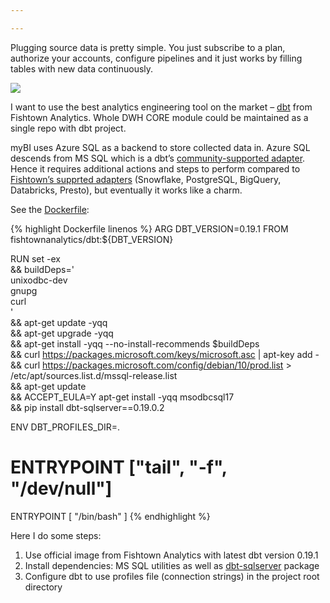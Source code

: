 ```yaml
---

---
```

Plugging source data is pretty simple. You just subscribe to a plan, authorize your accounts, configure pipelines and it just works by filling tables with new data continuously.

![](https://habrastorage.org/webt/f9/gz/up/f9gzupbakkxckvxpyj4bqrxbu2g.png)

I want to use the best analytics engineering tool on the market – [dbt](https://www.getdbt.com/) from Fishtown Analytics. Whole DWH CORE module could be maintained as a single repo with dbt project.

myBI uses Azure SQL as a backend to store collected data in. Azure SQL descends from MS SQL which is a dbt’s [community-supported adapter](https://docs.getdbt.com/docs/available-adapters#community-supported). Hence it requires additional actions and steps to perform compared to [Fishtown’s supprted adapters](https://docs.getdbt.com/docs/available-adapters#fishtown-supported) (Snowflake, PostgreSQL, BigQuery, Databricks, Presto), but eventually it works like a charm.

See the [Dockerfile](https://github.com/kzzzr/mybi-dbt-core/blob/master/Dockerfile):

{% highlight Dockerfile linenos %}
ARG DBT_VERSION=0.19.1
FROM fishtownanalytics/dbt:${DBT_VERSION}
 
RUN set -ex \
   && buildDeps=' \
       unixodbc-dev \
       gnupg \
       curl \
   ' \
   && apt-get update -yqq \
   && apt-get upgrade -yqq \
   && apt-get install -yqq --no-install-recommends $buildDeps \
   && curl https://packages.microsoft.com/keys/microsoft.asc | apt-key add - \
   && curl https://packages.microsoft.com/config/debian/10/prod.list > /etc/apt/sources.list.d/mssql-release.list \
   && apt-get update \
   && ACCEPT_EULA=Y apt-get install -yqq msodbcsql17 \
   && pip install dbt-sqlserver==0.19.0.2
 
ENV DBT_PROFILES_DIR=.
 
# ENTRYPOINT ["tail", "-f", "/dev/null"]
ENTRYPOINT [ "/bin/bash" ]
{% endhighlight %}


Here I do some steps:

1. Use official image from Fishtown Analytics with latest dbt version 0.19.1
2. Install dependencies: MS SQL utilities as well as [dbt-sqlserver](https://github.com/dbt-msft/dbt-sqlserver) package
3. Configure dbt to use profiles file (connection strings) in the project root directory